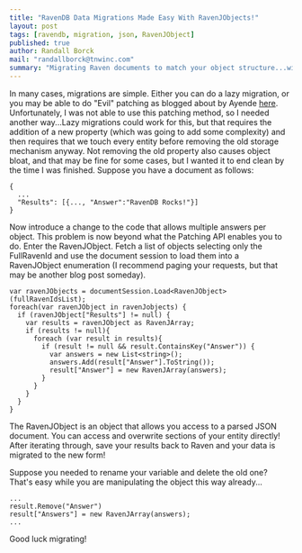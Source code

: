 ```yaml
---
title: "RavenDB Data Migrations Made Easy With RavenJObjects!"
layout: post
tags: [ravendb, migration, json, RavenJObject]
published: true
author: Randall Borck
mail: "randallborck@tnwinc.com"
summary: "Migrating Raven documents to match your object structure...without Script?"
---
```


In many cases, migrations are simple. Either you can do a lazy migration, or you may be able to do "Evil" patching as blogged about by Ayende [here](http://ayende.com/blog/157185/awesome-ravendb-feature-of-the-day-evil-patching). Unfortunately, I was not able to use this patching method, so I needed another way...Lazy migrations could work for this, but that requires the addition of a new property (which was going to add some complexity) and then requires that we touch every entity before removing the old storage mechanism anyway. Not removing the old property also causes object bloat, and that may be fine for some cases, but I wanted it to end clean by the time I was finished. Suppose you have a document as follows:

```
{
  ...
  "Results": [{..., "Answer":"RavenDB Rocks!"}]
}
```
    
Now introduce a change to the code that allows multiple answers per object. This problem is now beyond what the Patching API enables you to do. Enter the RavenJObject. Fetch a list of objects selecting only the FullRavenId and use the document session to load them into a RavenJObject enumeration (I recommend paging your requests, but that may be another blog post someday).

```
var ravenJObjects = documentSession.Load<RavenJObject>(fullRavenIdsList);
foreach(var ravenJObject in ravenJobjects) {
  if (ravenJObject["Results"] != null) {
    var results = ravenJObject as RavenJArray;
    if (results != null){
      foreach (var result in results){
        if (result != null && result.ContainsKey("Answer")) {
          var answers = new List<string>();
          answers.Add(result["Answer"].ToString());
          result["Answer"] = new RavenJArray(answers);
        }
      }
    }
  }
}
```

The RavenJObject is an object that allows you access to a parsed JSON document. You can access and overwrite sections of your entity directly! After iterating through, save your results back to Raven and your data is migrated to the new form!

Suppose you needed to rename your variable and delete the old one? That's easy while you are manipulating the object this way already...

```
...
result.Remove("Answer")
result["Answers"] = new RavenJArray(answers);
...
```

Good luck migrating!
